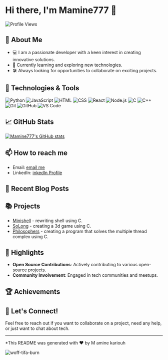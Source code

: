 # Hi there, I'm Mamine777 👋

![Profile Views](https://komarev.com/ghpvc/?username=Mamine777&color=blue)

## 🚀 About Me

- 💻 I am a passionate developer with a keen interest in creating innovative solutions.
- 🌱 Currently learning and exploring new technologies.
- 🛠️ Always looking for opportunities to collaborate on exciting projects.

## 🔧 Technologies & Tools

![Python](https://img.shields.io/badge/-Python-333333?style=flat&logo=python)
![JavaScript](https://img.shields.io/badge/-JavaScript-333333?style=flat&logo=javascript)
![HTML](https://img.shields.io/badge/-HTML-333333?style=flat&logo=html5)
![CSS](https://img.shields.io/badge/-CSS-333333?style=flat&logo=css3)
![React](https://img.shields.io/badge/-React-333333?style=flat&logo=react)
![Node.js](https://img.shields.io/badge/-Node.js-333333?style=flat&logo=node.js)
![C](https://img.shields.io/badge/-C-333333?style=flat&logo=c)
![C++](https://img.shields.io/badge/-C++-333333?style=flat&logo=c%2B%2B)
![Git](https://img.shields.io/badge/-Git-333333?style=flat&logo=git)
![GitHub](https://img.shields.io/badge/-GitHub-333333?style=flat&logo=github)
![VS Code](https://img.shields.io/badge/-VS%20Code-333333?style=flat&logo=visual-studio-code)

## 📈 GitHub Stats

[![Mamine777's GitHub stats](https://github-readme-stats.vercel.app/api?username=Mamine777&show_icons=true&theme=radical)](https://github.com/anuraghazra/github-readme-stats)

## 📫 How to reach me

- Email: [email me](mailto:amine79801kar@gmail.com)
- LinkedIn: [inkedIn Profile](https://www.linkedin.com/in/m-amine-kariouh)

## 📝 Recent Blog Posts

<!-- BLOG-POST-LIST:START -->
<!-- BLOG-POST-LIST:END -->

## 📚 Projects

- [Minishell](https://github.com/Mamine777/MiniShell) - rewriting shell using C.
- [SoLong](https://github.com/Mamine777/cub3D) - creating a 3d game using C.
- [Philosophers](https://github.com/Mamine777/Philisopher) - creating a program that solves the multiple thread complex using C.

## 🌟 Highlights

- **Open Source Contributions**: Actively contributing to various open-source projects.
- **Community Involvement**: Engaged in tech communities and meetups.

## 🏆 Achievements

## 💬 Let's Connect!

Feel free to reach out if you want to collaborate on a project, need any help, or just want to chat about tech.

---

*This README was generated with ❤️ by M amine kariouh

![woff-tifa-burn](https://github.com/user-attachments/assets/012fb34a-b65c-4ea2-b879-9c8b3e2e7ee8)

